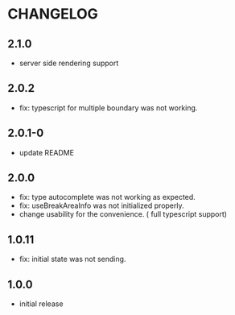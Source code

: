 # CHANGELOG
## 2.1.0
- server side rendering support

## 2.0.2
- fix: typescript for multiple boundary was not working. 

## 2.0.1-0
- update README

## 2.0.0
- fix: type autocomplete was not working as expected.
- fix: useBreakAreaInfo was not initialized properly.
- change usability for the convenience. ( full typescript support)

## 1.0.11
- fix: initial state was not sending.

## 1.0.0
- initial release